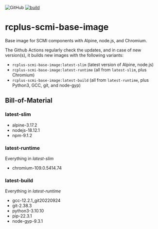 ![GitHub](https://img.shields.io/github/license/ringier-data/rcplus-scmi-base-image)
[![build](https://github.com/ringier-data/rcplus-scmi-base-image/actions/workflows/auto-upgade.yml/badge.svg)](https://github.com/ringier-data/rcplus-scmi-base-image/actions/workflows/auto-upgade.yml)

# rcplus-scmi-base-image

Base image for SCMI components with Alpine, node.js, and Chromium.

The Github Actions regularly check the updates, and in case of new version(s), it builds new images with the following variants:

* `rcplus-scmi-base-image:latest-slim` (latest version of Alpine, node.js)
* `rcplus-scmi-base-image:latest-runtime` (all from `latest-slim`, plus Chromium)
* `rcplus-scmi-base-image:latest-build` (all from `latest-runtime`, plus Python3, GCC, git, and node-gyp)

## Bill-of-Material

<!--- Do not manually modify anything below this line! --->
<!--- BOM-starts --->

### **latest-slim**

- alpine-3.17.2
- nodejs-18.12.1
- npm-9.1.2

### **latest-runtime**

Everything in _latest-slim_
- chromium-109.0.5414.74

### **latest-build**

Everything in _latest-runtime_
- gcc-12.2.1_git20220924
- git-2.38.3
- python3-3.10.10
- pip-22.3.1
- node-gyp-9.3.1
<!--- BOM-ends. Document ends here too --->
